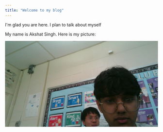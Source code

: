 ```yaml
---
title: "Welcome to my blog"
---
```


I'm glad you are here. I plan to talk about myself

My name is Akshat Singh. Here is my picture:

![image0](\WIN_20220610_10_14_58_Pro.jpg)


